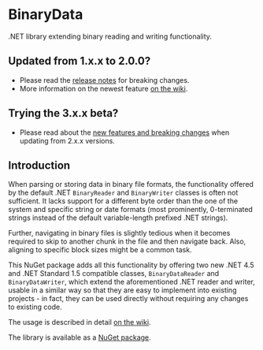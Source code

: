 # BinaryData
.NET library extending binary reading and writing functionality.

## Updated from 1.x.x to 2.0.0?
- Please read the [release notes](https://github.com/Syroot/BinaryData/releases/tag/2.0.0) for breaking changes.
- More information on the newest feature [on the wiki](https://github.com/Syroot/BinaryData/wiki/Object-Values).

## Trying the 3.x.x beta?
- Please read about the [new features and breaking changes](https://github.com/Syroot/BinaryData/wiki/Upcoming-Versions) when updating from 2.x.x versions.

## Introduction

When parsing or storing data in binary file formats, the functionality offered by the default .NET `BinaryReader` and `BinaryWriter` classes is often not sufficient. It lacks support for a different byte order than the one of the system and specific string or date formats (most prominently, 0-terminated strings instead of the default variable-length prefixed .NET strings).

Further, navigating in binary files is slightly tedious when it becomes required to skip to another chunk in the file and then navigate back. Also, aligning to specific block sizes might be a common task.

This NuGet package adds all this functionality by offering two new .NET 4.5 and .NET Standard 1.5 compatible classes, `BinaryDataReader` and  `BinaryDataWriter`, which extend the aforementioned .NET reader and writer, usable in a similar way so that they are easy to implement into existing projects - in fact, they can be used directly without requiring any changes to existing code.

The usage is described in detail [on the wiki](https://github.com/Syroot/BinaryData/wiki).

The library is available as a [NuGet package](https://www.nuget.org/packages/Syroot.IO.BinaryData).
